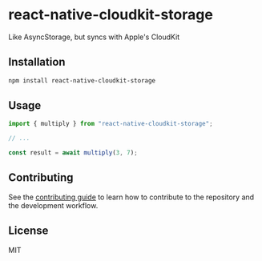 # react-native-cloudkit-storage

Like AsyncStorage, but syncs with Apple's CloudKit

## Installation

```sh
npm install react-native-cloudkit-storage
```

## Usage

```js
import { multiply } from "react-native-cloudkit-storage";

// ...

const result = await multiply(3, 7);
```

## Contributing

See the [contributing guide](CONTRIBUTING.md) to learn how to contribute to the repository and the development workflow.

## License

MIT
